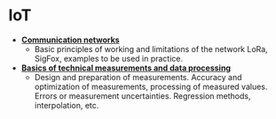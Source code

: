 # IoT

- [**Communication networks**](https://github.com/Limonadovy-joe/IoT-communication-networks)
  -  Basic principles of working and limitations of the network LoRa, SigFox, examples to be used in practice.
- [**Basics of technical measurements and data processing**](https://github.com/Limonadovy-joe/Basics-of-technical-measurements-and-data-processing)
  -  Design and preparation of measurements. Accuracy and optimization of measurements, processing of measured values. Errors or measurement uncertainties. Regression methods, interpolation, etc.

